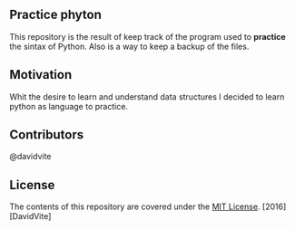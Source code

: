 ## Practice phyton

This repository is the result of keep track of the program used to **practice** the sintax of Python. Also is a way to keep a backup of the files.

## Motivation

Whit the desire to learn and understand data structures I decided to learn python as language to practice. 


## Contributors

@davidvite

## License

The contents of this repository are covered under the [MIT License](LICENSE). [2016] [DavidVite]

